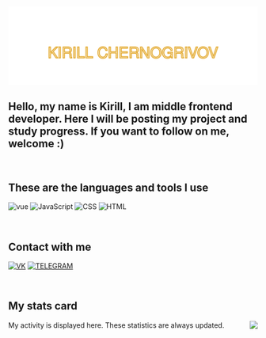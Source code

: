 ![header](https://github.com/KChernogrivov/KChernogrivov/blob/main/assets/header.svg)

## Hello, my name is Kirill, I am middle frontend developer. Here I will be posting my project and study progress. If you want to follow on me, welcome :)
<br>

## These are the languages and tools I use

![vue](https://img.shields.io/badge/-VUE-black?style=for-the-badge&logo=vue.js)
![JavaScript](https://img.shields.io/badge/-JAVASCRIPT-black?style=for-the-badge&logo=JavaScript)
![CSS](https://img.shields.io/badge/-CSS-black?style=for-the-badge&logo=css3)
![HTML](https://img.shields.io/badge/-HTML-black?style=for-the-badge&logo=html5)

<br>

## Contact with me

[![VK](https://img.shields.io/badge/-Vkontakte-black?style=for-the-badge&logo=VK)](https://vk.com/progamer227)
[![TELEGRAM](https://img.shields.io/badge/-TELEGRAM-black?style=for-the-badge&logo=TELEGRAM)](https://t.me/Silvery11)

<br>

## My stats card

<img src="https://github-readme-stats.vercel.app/api?username=KChernogrivov&count_private=true&show_icons=true&theme=vision-friendly-dark&bg_color=00001C" align="right" />
My activity is displayed here. These statistics are always updated.
